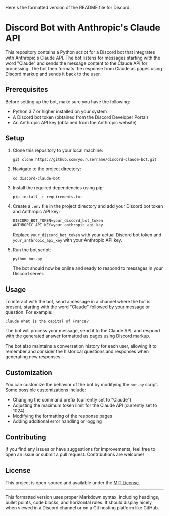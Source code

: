 Here's the formatted version of the README file for Discord:

# Discord Bot with Anthropic's Claude API

This repository contains a Python script for a Discord bot that integrates with Anthropic's Claude API. The bot listens for messages starting with the word "Claude" and sends the message content to the Claude API for processing. The bot then formats the response from Claude as pages using Discord markup and sends it back to the user.

## Prerequisites

Before setting up the bot, make sure you have the following:

- Python 3.7 or higher installed on your system
- A Discord bot token (obtained from the Discord Developer Portal)
- An Anthropic API key (obtained from the Anthropic website)

## Setup

1. Clone this repository to your local machine:

   ```
   git clone https://github.com/yourusername/discord-claude-bot.git
   ```

2. Navigate to the project directory:

   ```
   cd discord-claude-bot
   ```

3. Install the required dependencies using pip:

   ```
   pip install -r requirements.txt
   ```

4. Create a `.env` file in the project directory and add your Discord bot token and Anthropic API key:

   ```
   DISCORD_BOT_TOKEN=your_discord_bot_token
   ANTHROPIC_API_KEY=your_anthropic_api_key
   ```

   Replace `your_discord_bot_token` with your actual Discord bot token and `your_anthropic_api_key` with your Anthropic API key.

5. Run the bot script:

   ```
   python bot.py
   ```

   The bot should now be online and ready to respond to messages in your Discord server.

## Usage

To interact with the bot, send a message in a channel where the bot is present, starting with the word "Claude" followed by your message or question. For example:

```
Claude What is the capital of France?
```

The bot will process your message, send it to the Claude API, and respond with the generated answer formatted as pages using Discord markup.

The bot also maintains a conversation history for each user, allowing it to remember and consider the historical questions and responses when generating new responses.

## Customization

You can customize the behavior of the bot by modifying the `bot.py` script. Some possible customizations include:

- Changing the command prefix (currently set to "Claude")
- Adjusting the maximum token limit for the Claude API (currently set to 1024)
- Modifying the formatting of the response pages
- Adding additional error handling or logging

## Contributing

If you find any issues or have suggestions for improvements, feel free to open an issue or submit a pull request. Contributions are welcome!

## License

This project is open-source and available under the [MIT License](LICENSE).

---

This formatted version uses proper Markdown syntax, including headings, bullet points, code blocks, and horizontal rules. It should display nicely when viewed in a Discord channel or on a Git hosting platform like GitHub.
